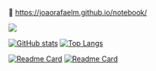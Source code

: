 📝 https://joaorafaelm.github.io/notebook/

![](https://komarev.com/ghpvc/?username=joaorafaelm&style=flat&color=grey&label=views)


[![GitHub stats](https://stats-eosin.vercel.app/api?username=joaorafaelm&theme=dracula&hide_border=true&count_private=true&disable_animations=true)]()
[![Top Langs](https://stats-eosin.vercel.app/api/top-langs/?username=joaorafaelm&layout=compact&theme=dracula&hide_border=true&count_private=true)]()


[![Readme Card](https://stats-eosin.vercel.app/api/pin/?username=joaorafaelm&repo=freqtrade-heroku&theme=dracula&hide_border=true)](https://github.com/joaorafaelm/freqtrade-heroku)
[![Readme Card](https://stats-eosin.vercel.app/api/pin/?username=joaorafaelm&repo=.dotfiles&theme=dracula&hide_border=true)](https://github.com/joaorafaelm/.dotfiles)

